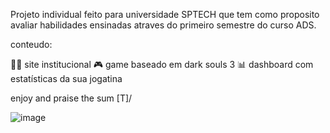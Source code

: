 
Projeto individual feito para universidade SPTECH que tem como proposito avaliar habilidades ensinadas atraves do primeiro semestre do curso ADS.

conteudo:

👨‍💻 site institucional
🎮 game baseado em dark souls 3
📊 dashboard com estatísticas da sua jogatina

enjoy and praise the sum  \[T]/

![image](https://github.com/TaysonMartinss/projeto-individual-dark-souls/assets/160864748/90416988-a72a-469d-8972-39073175a820)


